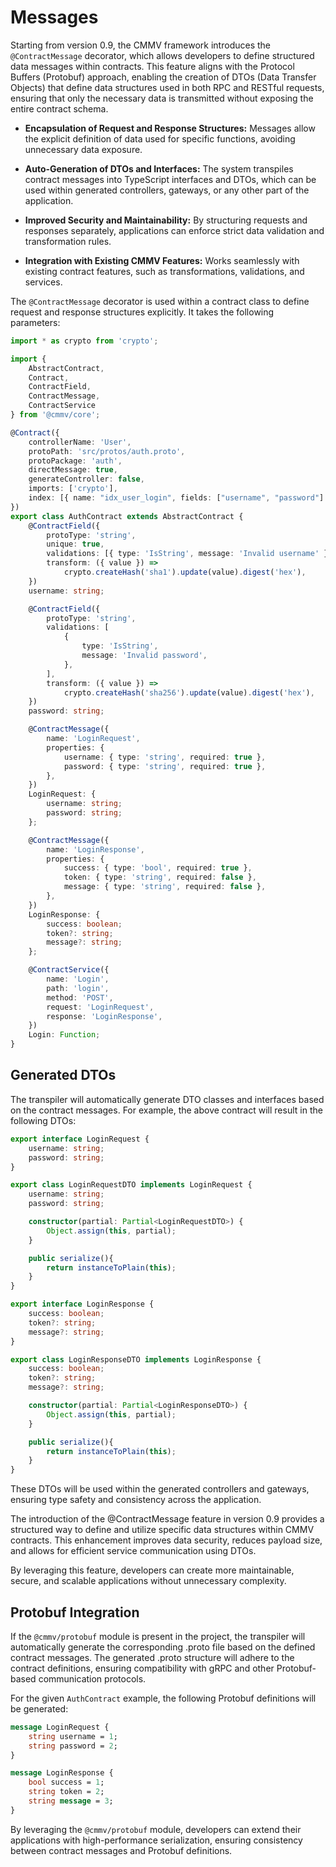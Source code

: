 # Messages

Starting from version 0.9, the CMMV framework introduces the ``@ContractMessage`` decorator, which allows developers to define structured data messages within contracts. This feature aligns with the Protocol Buffers (Protobuf) approach, enabling the creation of DTOs (Data Transfer Objects) that define data structures used in both RPC and RESTful requests, ensuring that only the necessary data is transmitted without exposing the entire contract schema.

* **Encapsulation of Request and Response Structures:** Messages allow the explicit definition of data used for specific functions, avoiding unnecessary data exposure.

* **Auto-Generation of DTOs and Interfaces:** The system transpiles contract messages into TypeScript interfaces and DTOs, which can be used within generated controllers, gateways, or any other part of the application.

* **Improved Security and Maintainability:** By structuring requests and responses separately, applications can enforce strict data validation and transformation rules.

* **Integration with Existing CMMV Features:** Works seamlessly with existing contract features, such as transformations, validations, and services.

The ``@ContractMessage`` decorator is used within a contract class to define request and response structures explicitly. It takes the following parameters:

```typescript
import * as crypto from 'crypto';

import { 
    AbstractContract, 
    Contract, 
    ContractField, 
    ContractMessage, 
    ContractService 
} from '@cmmv/core';

@Contract({
    controllerName: 'User',
    protoPath: 'src/protos/auth.proto',
    protoPackage: 'auth',
    directMessage: true,
    generateController: false,
    imports: ['crypto'],
    index: [{ name: "idx_user_login", fields: ["username", "password"] }]
})
export class AuthContract extends AbstractContract {
    @ContractField({
        protoType: 'string',
        unique: true,
        validations: [{ type: 'IsString', message: 'Invalid username' }],
        transform: ({ value }) =>
            crypto.createHash('sha1').update(value).digest('hex'),
    })
    username: string;

    @ContractField({
        protoType: 'string',
        validations: [
            {
                type: 'IsString',
                message: 'Invalid password',
            },
        ],
        transform: ({ value }) =>
            crypto.createHash('sha256').update(value).digest('hex'),
    })
    password: string;

    @ContractMessage({
        name: 'LoginRequest',
        properties: {
            username: { type: 'string', required: true },
            password: { type: 'string', required: true },
        },
    })
    LoginRequest: {
        username: string;
        password: string;
    };

    @ContractMessage({
        name: 'LoginResponse',
        properties: {
            success: { type: 'bool', required: true },
            token: { type: 'string', required: false },
            message: { type: 'string', required: false },
        },
    })
    LoginResponse: {
        success: boolean;
        token?: string;
        message?: string;
    };

    @ContractService({
        name: 'Login',
        path: 'login',
        method: 'POST',
        request: 'LoginRequest',
        response: 'LoginResponse',
    })
    Login: Function;
}
```

## Generated DTOs

The transpiler will automatically generate DTO classes and interfaces based on the contract messages. For example, the above contract will result in the following DTOs:

```typescript
export interface LoginRequest {
    username: string;
    password: string;
}

export class LoginRequestDTO implements LoginRequest {
    username: string;
    password: string;

    constructor(partial: Partial<LoginRequestDTO>) {
        Object.assign(this, partial);
    }

    public serialize(){
        return instanceToPlain(this);
    }
}

export interface LoginResponse {
    success: boolean;
    token?: string;
    message?: string;
}

export class LoginResponseDTO implements LoginResponse {
    success: boolean;
    token?: string;
    message?: string;

    constructor(partial: Partial<LoginResponseDTO>) {
        Object.assign(this, partial);
    }

    public serialize(){
        return instanceToPlain(this);
    }
}
```

These DTOs will be used within the generated controllers and gateways, ensuring type safety and consistency across the application.

The introduction of the @ContractMessage feature in version 0.9 provides a structured way to define and utilize specific data structures within CMMV contracts. This enhancement improves data security, reduces payload size, and allows for efficient service communication using DTOs.

By leveraging this feature, developers can create more maintainable, secure, and scalable applications without unnecessary complexity.

## Protobuf Integration

If the ``@cmmv/protobuf`` module is present in the project, the transpiler will automatically generate the corresponding .proto file based on the defined contract messages. The generated .proto structure will adhere to the contract definitions, ensuring compatibility with gRPC and other Protobuf-based communication protocols.

For the given ``AuthContract`` example, the following Protobuf definitions will be generated:

```proto
message LoginRequest {
    string username = 1;
    string password = 2;
}

message LoginResponse {
    bool success = 1;
    string token = 2;
    string message = 3;
}
```

By leveraging the ``@cmmv/protobuf`` module, developers can extend their applications with high-performance serialization, ensuring consistency between contract messages and Protobuf definitions.